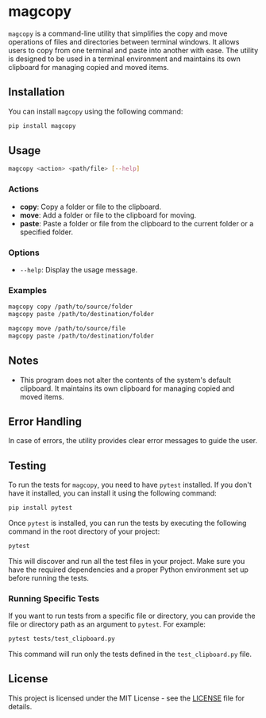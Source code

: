 # magcopy

`magcopy` is a command-line utility that simplifies the copy and move operations of files and directories between terminal windows. It allows users to copy from one terminal and paste into another with ease. The utility is designed to be used in a terminal environment and maintains its own clipboard for managing copied and moved items.

## Installation

You can install `magcopy` using the following command:

```bash
pip install magcopy
```

## Usage

```bash
magcopy <action> <path/file> [--help]
```

### Actions

- **copy**: Copy a folder or file to the clipboard.
- **move**: Add a folder or file to the clipboard for moving.
- **paste**: Paste a folder or file from the clipboard to the current folder or a specified folder.

### Options

- `--help`: Display the usage message.

### Examples

```bash
magcopy copy /path/to/source/folder
magcopy paste /path/to/destination/folder

magcopy move /path/to/source/file
magcopy paste /path/to/destination/folder
```

## Notes

- This program does not alter the contents of the system's default clipboard. It maintains its own clipboard for managing copied and moved items.

## Error Handling

In case of errors, the utility provides clear error messages to guide the user.

## Testing

To run the tests for `magcopy`, you need to have `pytest` installed. If you don't have it installed, you can install it using the following command:

```bash
pip install pytest
```

Once `pytest` is installed, you can run the tests by executing the following command in the root directory of your project:

```bash
pytest
```

This will discover and run all the test files in your project. Make sure you have the required dependencies and a proper Python environment set up before running the tests.

### Running Specific Tests

If you want to run tests from a specific file or directory, you can provide the file or directory path as an argument to `pytest`. For example:

```bash
pytest tests/test_clipboard.py
```

This command will run only the tests defined in the `test_clipboard.py` file.

## License

This project is licensed under the MIT License - see the [LICENSE](LICENSE) file for details.
